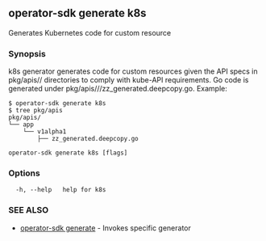 ## operator-sdk generate k8s

Generates Kubernetes code for custom resource

### Synopsis

k8s generator generates code for custom resources given the API
specs in pkg/apis/<group>/<version> directories to comply with kube-API
requirements. Go code is generated under
pkg/apis/<group>/<version>/zz_generated.deepcopy.go.
Example:

	$ operator-sdk generate k8s
	$ tree pkg/apis
	pkg/apis/
	└── app
		└── v1alpha1
			├── zz_generated.deepcopy.go


```
operator-sdk generate k8s [flags]
```

### Options

```
  -h, --help   help for k8s
```

### SEE ALSO

* [operator-sdk generate](operator-sdk_generate.md)	 - Invokes specific generator

